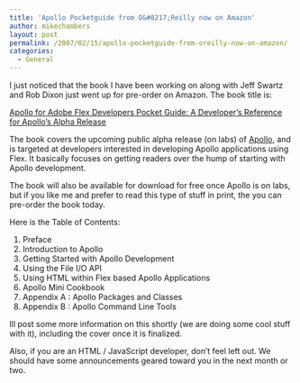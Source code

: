 ```yaml
---
title: 'Apollo Pocketguide from O&#8217;Reilly now on Amazon'
author: mikechambers
layout: post
permalink: /2007/02/15/apollo-pocketguide-from-oreilly-now-on-amazon/
categories:
  - General
---
```



I just noticed that the book I have been working on along with Jeff Swartz and Rob Dixon just went up for pre-order on Amazon. The book title is:

[Apollo for Adobe Flex Developers Pocket Guide: A Developer&#8217;s Reference for Apollo&#8217;s Alpha Release][1]

The book covers the upcoming public alpha release (on labs) of [Apollo][2], and is targeted at developers interested in developing Apollo applications using Flex. It basically focuses on getting readers over the hump of starting with Apollo development.  
<!--more-->

  
The book will also be available for download for free once Apollo is on labs, but if you like me and prefer to read this type of stuff in print, the you can pre-order the book today.

Here is the Table of Contents:

1.  Preface
2.  Introduction to Apollo
3.  Getting Started with Apollo Development
4.  Using the File I/O API
5.  Using HTML within Flex based Apollo Applications
6.  Apollo Mini Cookbook
7.  Appendix A : Apollo Packages and Classes
8.  Appendix B : Apollo Command Line Tools

Ill post some more information on this shortly (we are doing some cool stuff with it), including the cover once it is finalized.

Also, if you are an HTML / JavaScript developer, don&#8217;t feel left out. We should have some announcements geared toward you in the next month or two.

 [1]: http://www.amazon.com/Apollo-Adobe-Developers-Pocket-Guide/dp/0596513917/
 [2]: http://www.adobe.com/go/apollo